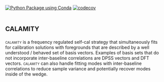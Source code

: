 [![Python Package using Conda](https://github.com/aewallwi/calamity/actions/workflows/ci.yml/badge.svg)](https://github.com/aewallwi/calamity/actions/workflows/ci.yml)
[![codecov](https://codecov.io/gh/aewallwi/calamity/branch/main/graph/badge.svg?token=CoPpmdXRmF)](https://codecov.io/gh/aewallwi/calamity)
# <span style="font-variant:small-caps;">calamity</span>
<span style="font-variant:small-caps;">calamity</span> is a frequency regulated self-cal strategy that simultaneously fits for calibration solutions with foregrounds that are described by a well understood / behaved set of  basis vectors. Examples of basis sets that do not incorporate inter-baseline correlations are DPSS vectors and DFT vectors. <span style="font-variant:small-caps;">calamity</span> can also handle fitting modes with inter-baseline correlations to reduce sample variance and potentially recover modes inside of the wedge.
